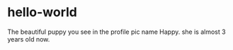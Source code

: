 # hello-world
The beautiful puppy you see in the profile pic name Happy.
she is almost 3 years old now.
